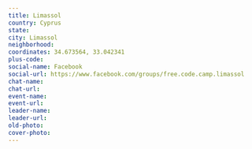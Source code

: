 ```yaml
---
title: Limassol
country: Cyprus
state: 
city: Limassol
neighborhood: 
coordinates: 34.673564, 33.042341
plus-code:
social-name: Facebook
social-url: https://www.facebook.com/groups/free.code.camp.limassol
chat-name:
chat-url:
event-name:
event-url:
leader-name:
leader-url:
old-photo: 
cover-photo:
---
```

